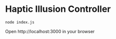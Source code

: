 # Haptic Illusion Controller

```cd HCI
node index.js
```
Open http://localhost:3000 in your browser
